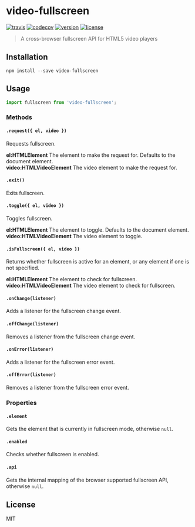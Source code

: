 # video-fullscreen

[![travis](https://img.shields.io/travis/jsalis/video-fullscreen.svg)](https://travis-ci.org/jsalis/video-fullscreen)
[![codecov](https://img.shields.io/codecov/c/github/jsalis/video-fullscreen.svg)](https://codecov.io/gh/jsalis/video-fullscreen)
[![version](https://img.shields.io/npm/v/video-fullscreen.svg)](http://npm.im/video-fullscreen)
[![license](https://img.shields.io/npm/l/video-fullscreen.svg)](http://opensource.org/licenses/MIT)

> A cross-browser fullscreen API for HTML5 video players

## Installation

```
npm install --save video-fullscreen
```

## Usage

```javascript
import fullscreen from 'video-fullscreen';
```

### Methods

#### `.request({ el, video })`

Requests fullscreen.

**el:HTMLElement** The element to make the request for. Defaults to the document element. <br />
**video:HTMLVideoElement** The video element to make the request for.

#### `.exit()`

Exits fullscreen.

#### `.toggle({ el, video })`

Toggles fullscreen.

**el:HTMLElement** The element to toggle. Defaults to the document element. <br />
**video:HTMLVideoElement** The video element to toggle.

#### `.isFullscreen({ el, video })`

Returns whether fullscreen is active for an element, or any element if one is not specified.

**el:HTMLElement** The element to check for fullscreen. <br />
**video:HTMLVideoElement** The video element to check for fullscreen.

#### `.onChange(listener)`

Adds a listener for the fullscreen change event.

#### `.offChange(listener)`

Removes a listener from the fullscreen change event.

#### `.onError(listener)`

Adds a listener for the fullscreen error event.

#### `.offError(listener)`

Removes a listener from the fullscreen error event.

### Properties

#### `.element`

Gets the element that is currently in fullscreen mode, otherwise `null`.

#### `.enabled`

Checks whether fullscreen is enabled.

#### `.api`

Gets the internal mapping of the browser supported fullscreen API, otherwise `null`.

## License

MIT